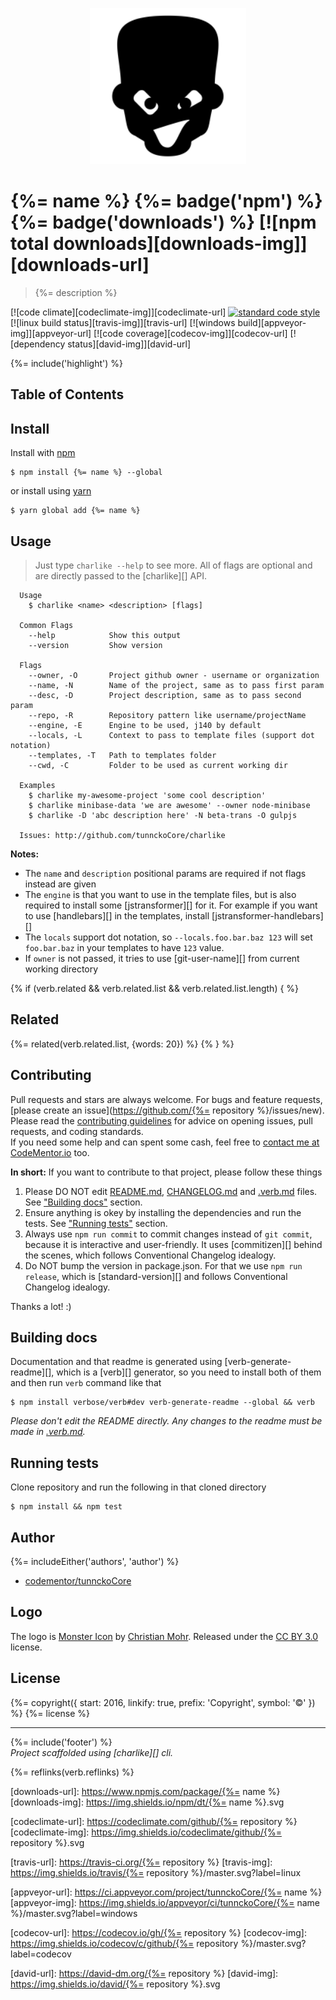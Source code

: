 <p align="center">
  <a href="https://github.com/tunnckoCore/charlike">
    <img height="250" width="250" src="./logo.png">
  </a>
</p>

# {%= name %} {%= badge('npm') %} {%= badge('downloads') %} [![npm total downloads][downloads-img]][downloads-url]

> {%= description %}

[![code climate][codeclimate-img]][codeclimate-url] 
[![standard code style][standard-img]][standard-url] 
[![linux build status][travis-img]][travis-url] 
[![windows build][appveyor-img]][appveyor-url] 
[![code coverage][codecov-img]][codecov-url] 
[![dependency status][david-img]][david-url]

{%= include('highlight') %}

## Table of Contents
<!-- toc -->

## Install
Install with [npm](https://www.npmjs.com/)

```
$ npm install {%= name %} --global
```

or install using [yarn](https://yarnpkg.com)

```
$ yarn global add {%= name %}
```

## Usage
> Just type `charlike --help` to see more. All of flags are optional
and are directly passed to the [charlike][] API.

```
  Usage
    $ charlike <name> <description> [flags]

  Common Flags
    --help            Show this output
    --version         Show version

  Flags
    --owner, -O       Project github owner - username or organization
    --name, -N        Name of the project, same as to pass first param
    --desc, -D        Project description, same as to pass second param
    --repo, -R        Repository pattern like username/projectName
    --engine, -E      Engine to be used, j140 by default
    --locals, -L      Context to pass to template files (support dot notation)
    --templates, -T   Path to templates folder
    --cwd, -C         Folder to be used as current working dir

  Examples
    $ charlike my-awesome-project 'some cool description'
    $ charlike minibase-data 'we are awesome' --owner node-minibase
    $ charlike -D 'abc description here' -N beta-trans -O gulpjs

  Issues: http://github.com/tunnckoCore/charlike
```

**Notes:**

- The `name` and `description` positional params are required if not flags instead are given
- The `engine` is that you want to use in the template files, but is also required to install some [jstransformer][] for it. For example if you want to use [handlebars][] in the templates, install [jstransformer-handlebars][]
- The `locals` support dot notation, so `--locals.foo.bar.baz 123` will set `foo.bar.baz` in your templates to have `123` value.
- If `owner` is not passed, it tries to use [git-user-name][] from current working directory


{% if (verb.related && verb.related.list && verb.related.list.length) { %}
## Related
{%= related(verb.related.list, {words: 20}) %}
{% } %}

## Contributing
Pull requests and stars are always welcome. For bugs and feature requests, [please create an issue](https://github.com/{%= repository %}/issues/new).  
Please read the [contributing guidelines](CONTRIBUTING.md) for advice on opening issues, pull requests, and coding standards.  
If you need some help and can spent some cash, feel free to [contact me at CodeMentor.io](https://www.codementor.io/tunnckocore?utm_source=github&utm_medium=button&utm_term=tunnckocore&utm_campaign=github) too.

**In short:** If you want to contribute to that project, please follow these things

1. Please DO NOT edit [README.md](README.md), [CHANGELOG.md](CHANGELOG.md) and [.verb.md](.verb.md) files. See ["Building docs"](#building-docs) section.
2. Ensure anything is okey by installing the dependencies and run the tests. See ["Running tests"](#running-tests) section.
3. Always use `npm run commit` to commit changes instead of `git commit`, because it is interactive and user-friendly. It uses [commitizen][] behind the scenes, which follows Conventional Changelog idealogy.
4. Do NOT bump the version in package.json. For that we use `npm run release`, which is [standard-version][] and follows Conventional Changelog idealogy.

Thanks a lot! :)

## Building docs
Documentation and that readme is generated using [verb-generate-readme][], which is a [verb][] generator, so you need to install both of them and then run `verb` command like that

```
$ npm install verbose/verb#dev verb-generate-readme --global && verb
```

_Please don't edit the README directly. Any changes to the readme must be made in [.verb.md](.verb.md)._

## Running tests
Clone repository and run the following in that cloned directory

```
$ npm install && npm test
```

## Author
{%= includeEither('authors', 'author') %}
+ [codementor/tunnckoCore](https://codementor.io/tunnckoCore)

## Logo
The logo is [Monster Icon](http://thenounproject.com/term/moster/63928/) by [Christian Mohr](http://www.thenounproject.com/mom-digital). Released under the [CC BY 3.0](http://creativecommons.org/licenses/by/3.0/us/) license.

## License
{%= copyright({ start: 2016, linkify: true, prefix: 'Copyright', symbol: '©' }) %} {%= license %}

***

{%= include('footer') %}  
_Project scaffolded using [charlike][] cli._

{%= reflinks(verb.reflinks) %}

[downloads-url]: https://www.npmjs.com/package/{%= name %}
[downloads-img]: https://img.shields.io/npm/dt/{%= name %}.svg

[codeclimate-url]: https://codeclimate.com/github/{%= repository %}
[codeclimate-img]: https://img.shields.io/codeclimate/github/{%= repository %}.svg

[travis-url]: https://travis-ci.org/{%= repository %}
[travis-img]: https://img.shields.io/travis/{%= repository %}/master.svg?label=linux

[appveyor-url]: https://ci.appveyor.com/project/tunnckoCore/{%= name %}
[appveyor-img]: https://img.shields.io/appveyor/ci/tunnckoCore/{%= name %}/master.svg?label=windows

[codecov-url]: https://codecov.io/gh/{%= repository %}
[codecov-img]: https://img.shields.io/codecov/c/github/{%= repository %}/master.svg?label=codecov

[david-url]: https://david-dm.org/{%= repository %}
[david-img]: https://img.shields.io/david/{%= repository %}.svg

[standard-url]: https://github.com/feross/standard
[standard-img]: https://img.shields.io/badge/code%20style-standard-brightgreen.svg